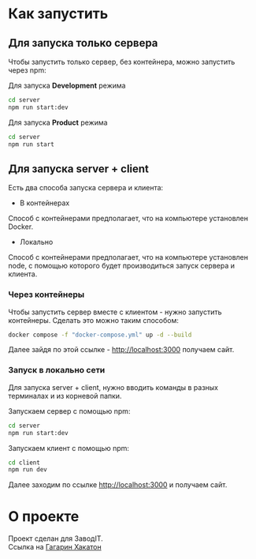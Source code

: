 # Как запустить

## Для запуска только сервера

Чтобы запустить только сервер, без контейнера, можно запустить через npm:

Для запуска **Development** режима

```bash
cd server
npm run start:dev
```

Для запуска **Product** режима

```bash
cd server
npm run start
```

## Для запуска server + client

Есть два способа запуска сервера и клиента:

-   В контейнерах

Способ с контейнерами предполагает, что на компьютере установлен Docker.

-   Локально

Способ с контейнерами предполагает, что на компьютере установлен node, с помощью которого будет производиться запуск сервера и клиента.

### Через контейнеры

Чтобы запустить сервер вместе с клиентом - нужно запустить контейнеры. Сделать это можно таким способом:

```bash
docker compose -f "docker-compose.yml" up -d --build
```

Далее зайдя по этой ссылке - [http://localhost:3000](http://localhost:3000) получаем сайт.

### Запуск в локально сети

Для запуска server + client, нужно вводить команды в разных терминалах и из корневой папки.

Запускаем сервер с помощью npm:

```bash
cd server
npm run start:dev
```

Запускаем клиент с помощью npm:

```bash
cd client
npm run dev
```

Далее заходим по ссылке [http://localhost:3000](http://localhost:3000) и получаем сайт.

# О проекте

Проект сделан для ЗаводIT. \
Ссылка на [Гагарин Хакатон](https://www.zavodit.ru/ru/calendar/event/50)
